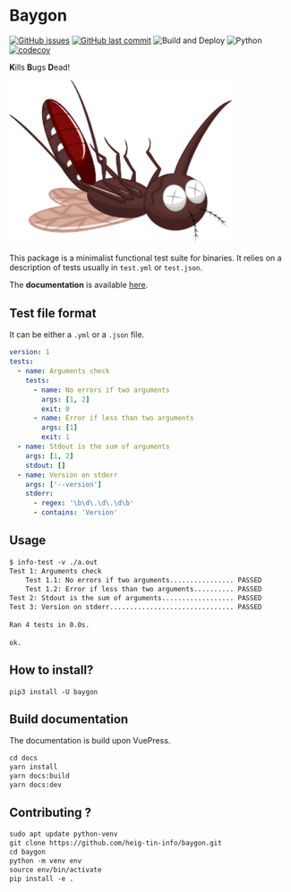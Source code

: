 # Baygon

[![GitHub issues](https://img.shields.io/github/issues/heig-tin-info/baygon.svg)](https://github.com/heig-tin-info/baygon/issues)
[![GitHub last commit](https://img.shields.io/github/last-commit/heig-tin-info/baygon.svg)](https://github.com/heig-tin-info/baygon/commits/master)
![Build and Deploy](https://github.com/heig-tin-info/baygon/workflows/Build%20and%20Deploy/badge.svg)
![Python](https://img.shields.io/pypi/pyversions/baygon)
[![codecov](https://codecov.io/github/heig-tin-info/baygon/branch/master/graph/badge.svg?token=hFuVW5z784)](https://codecov.io/github/heig-tin-info/baygon)

**K**ills **B**ugs **D**ead!

<img src="https://github.com/heig-tin-info/baygon/raw/master/docs/docs/.vuepress/public/baygon.svg" data-canonical-src="https://github.com/heig-tin-info/baygon/docs/docs/.vuepress/public/baygon.svg" width="400"/>

This package is a minimalist functional test suite for binaries. It relies on a description of tests usually in `test.yml` or `test.json`.

The **documentation** is available [here](https://heig-tin-info.github.io/baygon/).

## Test file format

It can be either a `.yml` or a `.json` file.

```yml
version: 1
tests:
  - name: Arguments check
    tests:
      - name: No errors if two arguments
        args: [1, 2]
        exit: 0
      - name: Error if less than two arguments
        args: [1]
        exit: 1
  - name: Stdout is the sum of arguments
    args: [1, 2]
    stdout: []
  - name: Version on stderr
    args: ['--version']
    stderr:
      - regex: '\b\d\.\d\.\d\b'
      - contains: 'Version'
```

## Usage

```console
$ info-test -v ./a.out
Test 1: Arguments check
    Test 1.1: No errors if two arguments................ PASSED
    Test 1.2: Error if less than two arguments.......... PASSED
Test 2: Stdout is the sum of arguments.................. PASSED
Test 3: Version on stderr............................... PASSED

Ran 4 tests in 0.0s.

ok.
```

## How to install?

```console
pip3 install -U baygon
```

## Build documentation

The documentation is build upon VuePress.

```console
cd docs
yarn install
yarn docs:build
yarn docs:dev
```

## Contributing ?

```console
sudo apt update python-venv
git clone https://github.com/heig-tin-info/baygon.git
cd baygon
python -m venv env
source env/bin/activate
pip install -e .
```
